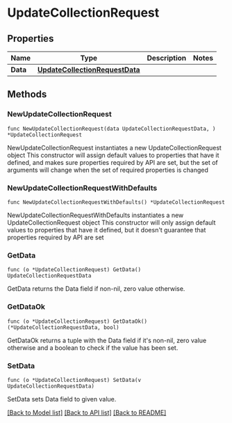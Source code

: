 # UpdateCollectionRequest

## Properties

Name | Type | Description | Notes
------------ | ------------- | ------------- | -------------
**Data** | [**UpdateCollectionRequestData**](UpdateCollectionRequestData.md) |  | 

## Methods

### NewUpdateCollectionRequest

`func NewUpdateCollectionRequest(data UpdateCollectionRequestData, ) *UpdateCollectionRequest`

NewUpdateCollectionRequest instantiates a new UpdateCollectionRequest object
This constructor will assign default values to properties that have it defined,
and makes sure properties required by API are set, but the set of arguments
will change when the set of required properties is changed

### NewUpdateCollectionRequestWithDefaults

`func NewUpdateCollectionRequestWithDefaults() *UpdateCollectionRequest`

NewUpdateCollectionRequestWithDefaults instantiates a new UpdateCollectionRequest object
This constructor will only assign default values to properties that have it defined,
but it doesn't guarantee that properties required by API are set

### GetData

`func (o *UpdateCollectionRequest) GetData() UpdateCollectionRequestData`

GetData returns the Data field if non-nil, zero value otherwise.

### GetDataOk

`func (o *UpdateCollectionRequest) GetDataOk() (*UpdateCollectionRequestData, bool)`

GetDataOk returns a tuple with the Data field if it's non-nil, zero value otherwise
and a boolean to check if the value has been set.

### SetData

`func (o *UpdateCollectionRequest) SetData(v UpdateCollectionRequestData)`

SetData sets Data field to given value.



[[Back to Model list]](../README.md#documentation-for-models) [[Back to API list]](../README.md#documentation-for-api-endpoints) [[Back to README]](../README.md)


